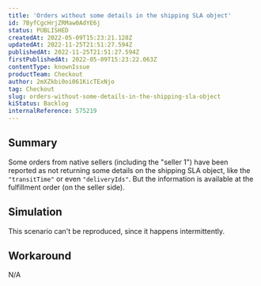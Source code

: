 ```yaml
---
title: 'Orders without some details in the shipping SLA object'
id: 7ByfCgcHrjZRMaw0AdYE6j
status: PUBLISHED
createdAt: 2022-05-09T15:23:21.128Z
updatedAt: 2022-11-25T21:51:27.594Z
publishedAt: 2022-11-25T21:51:27.594Z
firstPublishedAt: 2022-05-09T15:23:22.063Z
contentType: knownIssue
productTeam: Checkout
author: 2mXZkbi0oi061KicTExNjo
tag: Checkout
slug: orders-without-some-details-in-the-shipping-sla-object
kiStatus: Backlog
internalReference: 575219
---
```


## Summary


Some orders from native sellers (including the "seller 1") have been reported as not returning some details on the shipping SLA object, like the `"transitTime"` or even `"deliveryIds"`. But the information is available at the fulfillment order (on the seller side).



## Simulation


This scenario can't be reproduced, since it happens intermittently.



## Workaround


N/A

